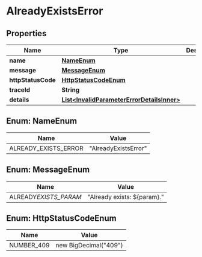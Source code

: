 # AlreadyExistsError

## Properties

| Name               | Type                                                                                      | Description | Notes      |
| ------------------ | ----------------------------------------------------------------------------------------- | ----------- | ---------- |
| **name**           | [**NameEnum**](#NameEnum)                                                                 |             |            |
| **message**        | [**MessageEnum**](#MessageEnum)                                                           |             |            |
| **httpStatusCode** | [**HttpStatusCodeEnum**](#HttpStatusCodeEnum)                                             |             |            |
| **traceId**        | **String**                                                                                |             |            |
| **details**        | [**List&lt;InvalidParameterErrorDetailsInner&gt;**](InvalidParameterErrorDetailsInner.md) |             | [optional] |

## Enum: NameEnum

| Name                 | Value                          |
| -------------------- | ------------------------------ |
| ALREADY_EXISTS_ERROR | &quot;AlreadyExistsError&quot; |

## Enum: MessageEnum

| Name                  | Value                                 |
| --------------------- | ------------------------------------- |
| ALREADY*EXISTS_PARAM* | &quot;Already exists: ${param}.&quot; |

## Enum: HttpStatusCodeEnum

| Name       | Value                           |
| ---------- | ------------------------------- |
| NUMBER_409 | new BigDecimal(&quot;409&quot;) |
